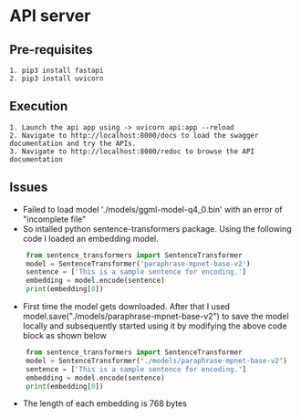# API server
## Pre-requisites
    1. pip3 install fastapi
    2. pip3 install uvicorn
## Execution
    1. Launch the api app using -> uvicorn api:app --reload
    2. Navigate to http://localhost:8000/docs to load the swagger documentation and try the APIs. 
    3. Navigate to http://localhost:8000/redoc to browse the API documentation






## Issues
* Failed to load model './models/ggml-model-q4_0.bin' with an error of "incomplete file"
* So intalled python sentence-transformers package. Using the following code I loaded an embedding model. 
```python
    from sentence_transformers import SentenceTransformer
    model = SentenceTransformer('paraphrase-mpnet-base-v2')
    sentence = ['This is a sample sentence for encoding.']
    embedding = model.encode(sentence)
    print(embedding[0])
```
* First time the model gets downloaded. After that I used model.save("./models/paraphrase-mpnet-base-v2") to save the model locally and subsequently started using it by modifying the above code block as shown below
```python
    from sentence_transformers import SentenceTransformer
    model = SentenceTransformer("./models/paraphrase-mpnet-base-v2")
    sentence = ['This is a sample sentence for encoding.']
    embedding = model.encode(sentence)
    print(embedding[0])
```
* The length of each embedding is 768 bytes